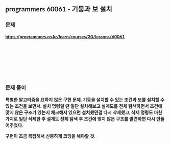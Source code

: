 <span style="font-family:Lato,PingFang SC,Microsoft YaHei,sans-serif">

## programmers 60061 - 기둥과 보 설치


### 문제 
<b>https://programmers.co.kr/learn/courses/30/lessons/60061</b>


<br/><br/><br/><br/><br/><br/>


### 문제 풀이<b>

특별한 알고리즘을 요하지 않은 구현 문제. 기둥을 설치할 수 있는 조건과 보를 설치할 수 있는 조건을 보면서, 
설치 명령일 땐 일단 설치해보고 설계도를 전체 탐색하면서 조건에 맞지 않은 구조가 있는지 체크해서 있으면 설치했던걸 다시 삭제했고, 
삭제 명령도 마찬가지로 일단 삭제한 후 설계도 전체 탐색 후 조건에 맞지 않은 구조를 발견하면 다시 만들어주었다.

구현이 조금 복잡해서 신중하게 코딩을 해야할 것.



</span>
